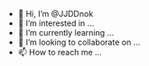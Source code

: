 - 👋 Hi, I’m @JJDDnok
- 👀 I’m interested in ...
- 🌱 I’m currently learning ...
- 💞️ I’m looking to collaborate on ...
- 📫 How to reach me ...

<!---
JJDDnok/JJDDnok is a ✨ special ✨ repository because its `README.md` (this file) appears on your GitHub profile.
You can click the Preview link to take a look at your changes.
--->
